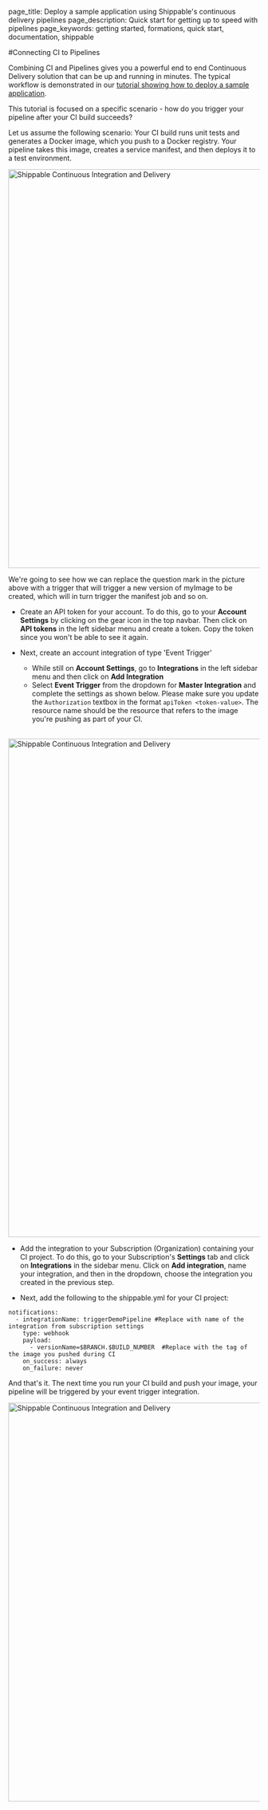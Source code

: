 page_title: Deploy a sample application using Shippable's continuous delivery pipelines
page_description: Quick start for getting up to speed with pipelines
page_keywords: getting started, formations, quick start, documentation, shippable

#Connecting CI to Pipelines

Combining CI and Pipelines gives you a powerful end to end Continuous Delivery solution that can be up and running in minutes. The typical workflow is demonstrated in our [tutorial showing how to deploy a sample application](samplePipeline/).

This tutorial is focused on a specific scenario - how do you trigger your pipeline after your CI build succeeds?

Let us assume the following scenario: Your CI build runs unit tests and generates a Docker image, which you push to a Docker registry. Your pipeline takes this image, creates a service manifest, and then deploys it to a test environment.

<img src="../../images/pipelines/connectingCiPipelinesHow.png" alt="Shippable Continuous Integration and Delivery" style="width:800px;"/>

We're going to see how we can replace the question mark in the picture above with a trigger that will trigger a new version of myImage to be created, which will in turn trigger the manifest job and so on.

* Create an API token for your account. To do this, go to your **Account Settings** by clicking on the gear icon in the top navbar. Then click on **API tokens** in the left sidebar menu and create a token. Copy the token since you won't be able to see it again.

* Next, create an account integration of type 'Event Trigger'
    * While still on **Account Settings**, go to  **Integrations** in the left sidebar menu and then click on **Add Integration**
    * Select **Event Trigger** from the dropdown for **Master Integration** and complete the settings as shown below. Please make sure you update the `Authorization` textbox in the format `apiToken <token-value>`. The resource name should be the resource that refers to the image you're pushing as part of your CI.

    <br>

<img src="../../images/pipelines/samplePipelineEventTrigger.png" alt="Shippable Continuous Integration and Delivery" style="width:1000px;"/>

* Add the integration to your Subscription (Organization) containing your CI project. To do this, go to your Subscription's **Settings** tab and click on **Integrations** in the sidebar menu. Click on **Add integration**, name your integration, and then in the dropdown, choose the integration you created in the previous step.

* Next, add the following to the shippable.yml for your CI project:

```
notifications:
  - integrationName: triggerDemoPipeline #Replace with name of the integration from subscription settings
    type: webhook
    payload:
      - versionName=$BRANCH.$BUILD_NUMBER  #Replace with the tag of the image you pushed during CI  
    on_success: always
    on_failure: never

```

And that's it. The next time you run your CI build and push your image, your pipeline will be triggered by your event trigger integration.

<img src="../../images/pipelines/connectingCiPipelines.png" alt="Shippable Continuous Integration and Delivery" style="width:800px;"/>
